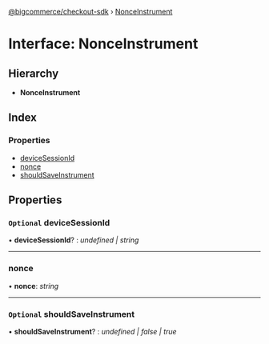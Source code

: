 [@bigcommerce/checkout-sdk](../README.md) › [NonceInstrument](nonceinstrument.md)

# Interface: NonceInstrument

## Hierarchy

* **NonceInstrument**

## Index

### Properties

* [deviceSessionId](nonceinstrument.md#optional-devicesessionid)
* [nonce](nonceinstrument.md#nonce)
* [shouldSaveInstrument](nonceinstrument.md#optional-shouldsaveinstrument)

## Properties

### `Optional` deviceSessionId

• **deviceSessionId**? : *undefined | string*

___

###  nonce

• **nonce**: *string*

___

### `Optional` shouldSaveInstrument

• **shouldSaveInstrument**? : *undefined | false | true*
